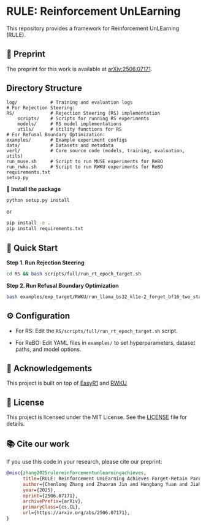 # RULE: Reinforcement UnLEarning 

This repository provides a framework for Reinforcement UnLEarning (RULE).


## 📝 Preprint
The preprint for this work is available at [arXiv:2506.07171](https://arxiv.org/abs/2506.07171).


## Directory Structure

```
log/            # Training and evaluation logs
# For Rejection Steering:
RS/             # Rejection Steering (RS) implementation
    scripts/    # Scripts for running RS experiments
    models/     # RS model implementations
    utils/      # Utility functions for RS
# For Refusal Boundary Optimization:
examples/       # Example experiment configs
data/           # Datasets and metadata
verl/           # Core source code (models, training, evaluation, utils)
run_muse.sh     # Script to run MUSE experiments for ReBO
run_rwku.sh     # Script to run RWKU experiments for ReBO
requirements.txt
setup.py
```

**🚀 Install the package**
   ```sh
   python setup.py install
   ```
   or 
   ```sh
   pip install -e .
   pip install requirements.txt
   ```

## 🧪 Quick Start


**Step 1. Run Rejection Steering**
   ```sh
   cd RS && bash scripts/full/run_rt_epoch_target.sh
   ```
**Step 2. Run Refusal Boundary Optimization**
   ```sh
   bash examples/exp_target/RWKU/run_llama_bs32_kl1e-2_forget_bf16_two_stage_reject_ref_rollout8_withformat_with_fb_neighbor_abs_lr2e-6.sh
   ```

## ⚙️ Configuration

- For RS:
Edit the `RS/scripts/full/run_rt_epoch_target.sh` script.

- For ReBO:
Edit YAML files in `examples/` to set hyperparameters, dataset paths, and model options.

## 🙏 Acknowledgements

This project is built on top of [EasyR1](https://github.com/hiyouga/EasyR1) and [RWKU](https://github.com/jinzhuoran/RWKU)

## 📄 License
This project is licensed under the MIT License. See the [LICENSE](LICENSE) file for details.

## 📚 Cite our work
If you use this code in your research, please cite our preprint:

```bibtex
@misc{zhang2025rulereinforcementunlearningachieves,
      title={RULE: Reinforcement UnLEarning Achieves Forget-Retain Pareto Optimality}, 
      author={Chenlong Zhang and Zhuoran Jin and Hongbang Yuan and Jiaheng Wei and Tong Zhou and Kang Liu and Jun Zhao and Yubo Chen},
      year={2025},
      eprint={2506.07171},
      archivePrefix={arXiv},
      primaryClass={cs.CL},
      url={https://arxiv.org/abs/2506.07171}, 
}
```
